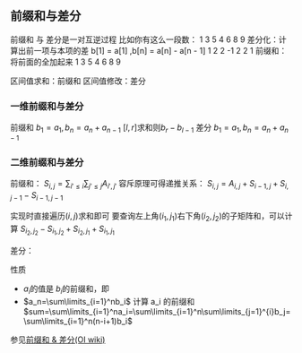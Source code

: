 ## 前缀和与差分
前缀和 与 差分是一对互逆过程
比如你有这么一段数：
1 3 5 4 6 8 9
差分化：计算出前一项与本项的差 b[1] = a[1] ,b[n] = a[n] - a[n - 1]
1 2 2 -1 2 2 1
前缀和：将前面的全加起来
1 3 5 4 6 8 9

区间值求和：前缀和
区间值修改：差分

### 一维前缀和与差分

前缀和
$b_1=a_1,b_n=a_n+a_{n-1}$
$[l,r]$求和则$b_r-b_{l-1}$
差分
$b_1=a_1,b_n=a_n+a_{n-1}$

### 二维前缀和与差分
前缀和：
$S_{i,j}=\displaystyle \sum_{i'\leq i} \sum_{j'\leq j}A_{i',j'}$
容斥原理可得递推关系：
$S_{i,j}=A_{i,j}+S_{i-1,j}+S_{i,j-1}-S_{i-1,j-1}$

实现时直接遍历$(i,j)$求和即可
要查询左上角$(i_1,j_1)$右下角$(i_2,j_2)$的子矩阵和，可以计算
$S_{i_2,j_2}-S_{i_1,j_2}+S_{i_2,j_1}+S_{i_1,j_1}$
 
 
差分：

性质
* $a_i$的值是 $b_i$的前缀和，即 
* $a_n=\sum\limits_{i=1}^nb_i$
计算 a_i 的前缀和 
$sum=\sum\limits_{i=1}^na_i=\sum\limits_{i=1}^n\sum\limits_{j=1}^{i}b_j=\sum\limits_{i=1}^n(n-i+1)b_i$

参见[前缀和 & 差分(OI wiki)](https://oi-wiki.org/basic/prefix-sum/)